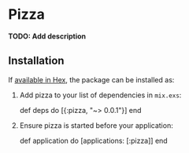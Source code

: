 # Pizza

**TODO: Add description**

## Installation

If [available in Hex](https://hex.pm/docs/publish), the package can be installed as:

  1. Add pizza to your list of dependencies in `mix.exs`:

        def deps do
          [{:pizza, "~> 0.0.1"}]
        end

  2. Ensure pizza is started before your application:

        def application do
          [applications: [:pizza]]
        end

